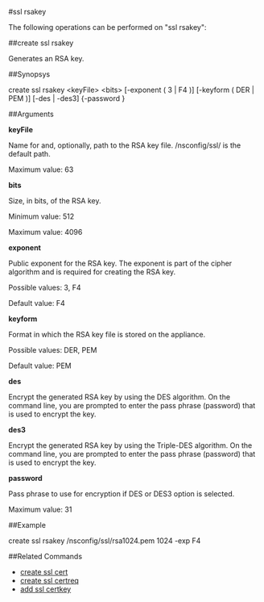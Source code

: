 #ssl rsakey

The following operations can be performed on "ssl rsakey":


##create ssl rsakey

Generates an RSA key.


##Synopsys

create ssl rsakey &lt;keyFile> &lt;bits> [-exponent ( 3 | F4 )] [-keyform ( DER | PEM )] [-des | -des3] {-password }


##Arguments

<b>keyFile</b>
Name for and, optionally, path to the RSA key file. /nsconfig/ssl/ is the default path.
Maximum value: 63

<b>bits</b>
Size, in bits, of the RSA key.
Minimum value: 512
Maximum value: 4096

<b>exponent</b>
Public exponent for the RSA key. The exponent is part of the cipher algorithm and is required for creating the RSA key.
Possible values: 3, F4
Default value: F4

<b>keyform</b>
Format in which the RSA key file is stored on the appliance.
Possible values: DER, PEM
Default value: PEM

<b>des</b>
Encrypt the generated RSA key by using the DES algorithm. On the command line, you are prompted to enter the pass phrase (password) that is used to encrypt the key.

<b>des3</b>
Encrypt the generated RSA key by using the Triple-DES algorithm. On the command line, you are prompted to enter the pass phrase (password) that is used to encrypt the key.

<b>password</b>
Pass phrase to use for encryption if DES or DES3 option is selected.
Maximum value: 31



##Example

create ssl rsakey /nsconfig/ssl/rsa1024.pem 1024 -exp F4

##Related Commands

<ul><li><a href="../../../-ssl/-ssl">create ssl cert</a></li><li><a href="../../../ate-ssl-ce/ate-ssl-ce">create ssl certreq</a></li><li><a href="../../../-ssl-ce/-ssl-ce">add ssl certkey</a></li></ul>



